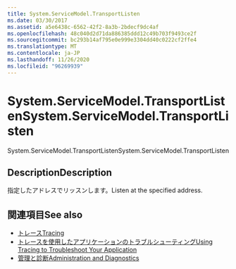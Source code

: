 ```yaml
---
title: System.ServiceModel.TransportListen
ms.date: 03/30/2017
ms.assetid: a5e6438c-6562-42f2-8a3b-2bdecf9dc4af
ms.openlocfilehash: 48c040d2d71da886385ddd12c49b703f9493ce2f
ms.sourcegitcommit: bc293b14af795e0e999e3304dd40c0222cf2ffe4
ms.translationtype: MT
ms.contentlocale: ja-JP
ms.lasthandoff: 11/26/2020
ms.locfileid: "96269939"
---
```

# <a name="systemservicemodeltransportlisten"></a><span data-ttu-id="61386-102">System.ServiceModel.TransportListen</span><span class="sxs-lookup"><span data-stu-id="61386-102">System.ServiceModel.TransportListen</span></span>

<span data-ttu-id="61386-103">System.ServiceModel.TransportListen</span><span class="sxs-lookup"><span data-stu-id="61386-103">System.ServiceModel.TransportListen</span></span>  
  
## <a name="description"></a><span data-ttu-id="61386-104">Description</span><span class="sxs-lookup"><span data-stu-id="61386-104">Description</span></span>  

 <span data-ttu-id="61386-105">指定したアドレスでリッスンします。</span><span class="sxs-lookup"><span data-stu-id="61386-105">Listen at the specified address.</span></span>  
  
## <a name="see-also"></a><span data-ttu-id="61386-106">関連項目</span><span class="sxs-lookup"><span data-stu-id="61386-106">See also</span></span>

- [<span data-ttu-id="61386-107">トレース</span><span class="sxs-lookup"><span data-stu-id="61386-107">Tracing</span></span>](index.md)
- [<span data-ttu-id="61386-108">トレースを使用したアプリケーションのトラブルシューティング</span><span class="sxs-lookup"><span data-stu-id="61386-108">Using Tracing to Troubleshoot Your Application</span></span>](using-tracing-to-troubleshoot-your-application.md)
- [<span data-ttu-id="61386-109">管理と診断</span><span class="sxs-lookup"><span data-stu-id="61386-109">Administration and Diagnostics</span></span>](../index.md)

